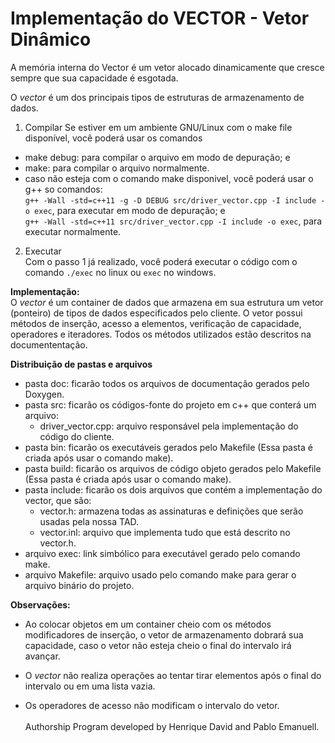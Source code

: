 # Implementação do VECTOR - Vetor Dinâmico

A memória interna do Vector é um vetor alocado dinamicamente que cresce sempre que sua capacidade é esgotada.

O *vector* é um dos principais tipos de estruturas de armazenamento de dados. 

1. Compilar
Se estiver em um ambiente GNU/Linux com o make file disponível, você poderá usar os comandos
- make debug: para compilar o arquivo em modo de depuração; e
- make: para compilar o arquivo normalmente.
- caso não esteja com o comando make disponivel, você poderá usar o g++ so comandos:  
```g++ -Wall -std=c++11 -g -D DEBUG src/driver_vector.cpp -I include -o exec```, 
para executar em modo de depuração; e  
```g++ -Wall -std=c++11 src/driver_vector.cpp -I include -o exec```, para executar normalmente.  

2. Executar  
Com o passo 1 já realizado, você poderá executar o código com o comando ```./exec``` no linux ou ```exec``` no windows. 

**Implementação:**  
O *vector* é um container de dados que armazena em sua estrutura um vetor (ponteiro) de tipos de dados especificados pelo cliente. O vetor possui métodos de inserção, acesso a elementos, verificação de capacidade, operadores e iteradores. Todos os métodos utilizados estão descritos na documententação.


**Distribuição de pastas e arquivos** 
- pasta doc: ficarão todos os arquivos de documentação gerados pelo Doxygen.
- pasta src: ficarão os códigos-fonte do projeto em c++ que conterá um arquivo:
  - driver_vector.cpp: arquivo responsável pela implementação do código do cliente.
- pasta bin: ficarão os executáveis gerados pelo Makefile (Essa pasta é criada após usar o comando make).
- pasta build: ficarão os arquivos de código objeto gerados pelo Makefile (Essa pasta é criada após usar o comando make).
- pasta include: ficarão os dois arquivos que contém a implementação do vector, que são:  
  - vector.h: armazena todas as assinaturas e definições que serão usadas pela nossa TAD.
  - vector.inl: arquivo que implementa tudo que está descrito no vector.h.
- arquivo exec: link simbólico para executável gerado pelo comando make.
- arquivo Makefile: arquivo usado pelo comando make para gerar o arquivo binário do projeto. 

**Observações:**
- Ao colocar objetos em um container cheio com os métodos modificadores de inserção, o vetor de armazenamento dobrará sua capacidade, caso o vetor não esteja cheio o final do intervalo irá avançar.

- O *vector* não realiza operações ao tentar tirar elementos após o final do intervalo ou em uma lista vazia.
- Os operadores de acesso não modificam o intervalo do vetor.  
  <br/>
Authorship
Program developed by Henrique David and Pablo Emanuell.
